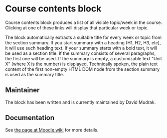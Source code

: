 Course contents block
=====================

Course contents block produces a list of all visible topic/week in the course.
Clicking at one of these links will display that particular week or topic.

The block automatically extracts a suitable title for every week or topic from
the section summary. If you start summary with a heading (H1, H2, H3, etc), it
will use such heading text. If your summary starts with a bold text, it will be
used as a section title. If the summary consists of several paragraphs, the
first one will be used. If the summary is empty, a customizable text "Unit X"
(where X is the number) is displayed. Technically spoken, the plain text
content of the first non-empty HTML DOM node from the section summary is used
as the summary title.

Maintainer
----------

The block has been written and is currently maintained by David Mudrak.


Documentation
-------------

See [the page at Moodle wiki](http://docs.moodle.org/en/Course_contents_block)
for more details.
